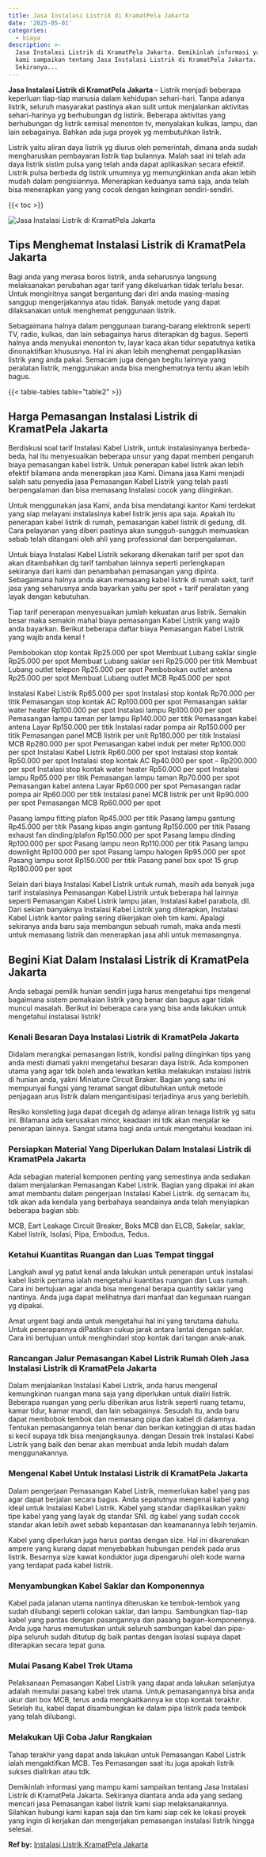 ```yaml
---
title: Jasa Instalasi Listrik di KramatPela Jakarta
date: '2025-05-01'
categories:
  - biaya
description: >-
  Jasa Instalasi Listrik di KramatPela Jakarta. Demikinlah informasi yang mampu
  kami sampaikan tentang Jasa Instalasi Listrik di KramatPela Jakarta.
  Sekiranya...
---
```


**Jasa Instalasi Listrik di KramatPela Jakarta** – Listrik menjadi beberapa keperluan tiap-tiap manusia dalam kehidupan sehari-hari. Tanpa adanya listrik, seluruh masyarakat pastinya akan sulit untuk menjalankan aktivitas sehari-harinya yg berhubungan dg listirik. Beberapa aktivitas yang berhubungan dg listrik semisal menonton tv, menyalakan kulkas, lampu, dan lain sebagainya. Bahkan ada juga proyek yg membutuhkan listrik.

Listrik yaitu aliran daya listrik yg diurus oleh pemerintah, dimana anda sudah mengharuskan pembayaran listrik tiap bulannya. Malah saat ini telah ada daya listrik sistim pulsa yang telah anda dapat aplikasikan secara efektif. Listrik pulsa berbeda dg listrik umumnya yg memungkinkan anda akan lebih mudah dalam pengisiannya. Menerapkan keduanya sama saja, anda telah bisa menerapkan yang yang cocok dengan keinginan sendiri-sendiri.

{{< toc >}}

![Jasa Instalasi Listrik di KramatPela Jakarta](/images/instalasi-listrik-murah27.png)

## Tips Menghemat Instalasi Listrik di KramatPela Jakarta

Bagi anda yang merasa boros listrik, anda seharusnya langsung melaksanakan perubahan agar tarif yang dikeluarkan tidak terlalu besar. Untuk mengiritnya sangat bergantung dari diri anda masing-masing sanggup mengerjakannya atau tidak. Banyak metode yang dapat dilaksanakan untuk menghemat penggunaan listrik.

Sebagaimana halnya dalam penggunaan barang-barang elektronik seperti TV, radio, kulkas, dan lain sebagainya harus diterapkan dg bagus. Seperti halnya anda menyukai menonton tv, layar kaca akan tidur sepatutnya ketika dinonaktifkan khususnya. Hal ini akan lebih menghemat pengaplikasian listrik yang anda pakai. Semacam juga dengan begitu lainnya yang peralatan listrik, menggunakan anda bisa menghematnya tentu akan lebih bagus.

{{< table-tables table="table2" >}}

## Harga Pemasangan Instalasi Listrik di KramatPela Jakarta

Berdiskusi soal tarif Instalasi Kabel Listrik, untuk instalasinyanya berbeda-beda, hal itu menyesuaikan beberapa unsur yang dapat memberi pengaruh biaya pemasangan kabel listrik. Untuk penerapan kabel listrik akan lebih efektif bilamana anda menerapkan jasa Kami. Dimana jasa Kami menjadi salah satu penyedia jasa Pemasangan Kabel Listrik yang telah pasti berpengalaman dan bisa memasang Instalasi cocok yang diinginkan.

Untuk menggunakan jasa Kami, anda bisa mendatangi kantor Kami terdekat yang siap melayani instalasinya kabel listrik jenis apa saja. Apakah itu penerapan kabel listrik di rumah, pemasangan kabel listrik di gedung, dll. Cara pelayanan yang diberi pastinya akan sungguh-sungguh memuaskan sebab telah ditangani oleh ahli yang professional dan berpengalaman.

Untuk biaya Instalasi Kabel Listrik sekarang dikenakan tarif per spot dan akan ditambahkan dg tarif tambahan lainnya seperti perlengkapan sekiranya dari kami dan penambahan pemasangan yang dipinta. Sebagaimana halnya anda akan memasang kabel listrik di rumah sakit, tarif jasa yang seharusnya anda bayarkan yaitu per spot + tarif peralatan yang layak dengan kebutuhan.

Tiap tarif penerapan menyesuaikan jumlah kekuatan arus listrik. Semakin besar maka semakin mahal biaya pemasangan Kabel Listrik yang wajib anda bayarkan. Berikut beberapa daftar biaya Pemasangan Kabel Listrik yang wajib anda kenal !

Pembobokan stop kontak Rp25.000 per spot Membuat Lubang saklar single Rp25.000 per spot Membuat Lubang saklar seri Rp25.000 per titik Membuat Lubang outlet telepon Rp25.000 per spot Pembobokan outlet antena Rp25.000 per spot Membuat Lubang outlet MCB Rp45.000 per spot

Instalasi Kabel Listrik Rp65.000 per spot Instalasi stop kontak Rp70.000 per titik Pemasangan stop kontak AC Rp100.000 per spot Pemasangan saklar water heater Rp100.000 per spot Instalasi lampu Rp100.000 per spot Pemasangan lampu taman per lampu Rp140.000 per titik Pemasangan kabel antena Layar Rp150.000 per titik Instalasi radar pompa air Rp150.000 per titik Pemasangan panel MCB listrik per unit Rp180.000 per titik Instalasi MCB Rp280.000 per spot Pemasangan kabel induk per meter Rp100.000 per spot Instalasi Kabel Listrik Rp60.000 per spot Instalasi stop kontak Rp50.000 per spot Instalasi stop kontak AC Rp40.000 per spot – Rp200.000 per spot Instalasi stop kontak water heater Rp50.000 per spot Instalasi lampu Rp65.000 per titik Pemasangan lampu taman Rp70.000 per spot Pemasangan kabel antena Layar Rp60.000 per spot Pemasangan radar pompa air Rp60.000 per titik Instalasi panel MCB listrik per unit Rp90.000 per spot Pemasangan MCB Rp60.000 per spot

Pasang lampu fitting plafon Rp45.000 per titik Pasang lampu gantung Rp45.000 per titik Pasang kipas angin gantung Rp150.000 per titik Pasang exhaust fan dinding/plafon Rp150.000 per spot Pasang lampu dinding Rp100.000 per spot Pasang lampu neon Rp110.000 per titik Pasang lampu downlight Rp100.000 per spot Pasang lampu halogen Rp95.000 per spot Pasang lampu sorot Rp150.000 per titik Pasang panel box spot 15 grup Rp180.000 per spot

Selain dari biaya Instalasi Kabel Listrik untuk rumah, masih ada banyak juga tarif instalasinya Pemasangan Kabel Listrik untuk beberapa hal lainnya seperti Pemasangan Kabel Listrik lampu jalan, Instalasi kabel parabola, dll. Dari sekian banyaknya Instalasi Kabel Listrik yang diterapkan, Instalasi Kabel Listrik kantor paling sering dikerjakan oleh tim kami. Apalagi sekiranya anda baru saja membangun sebuah rumah, maka anda mesti untuk memasang listrik dan menerapkan jasa ahli untuk memasangnya.

## Begini Kiat Dalam Instalasi Listrik di KramatPela Jakarta


Anda sebagai pemilik hunian sendiri juga harus mengetahui tips mengenal bagaimana sistem pemakaian listrik yang benar dan bagus agar tidak muncul masalah. Berikut ini beberapa cara yang bisa anda lakukan untuk mengetahui instalasai listrik!

### Kenali Besaran Daya Instalasi Listrik di KramatPela Jakarta

Didalam merangkai pemasangan listrik, kondisi paling diinginkan tips yang anda mesti diamati yakni mengetahui besaran daya listrik. Ada komponen utama yang agar tdk boleh anda lewatkan ketika melakukan instalasi listrik di hunian anda, yakni Miniature Circuit Braker. Bagian yang satu ini mempunyai fungsi yang teramat sangat dibutuhkan untuk metode penjagaan arus listrik dalam mengantisipasi terjadinya arus yang berlebih.

Resiko konsleting juga dapat dicegah dg adanya aliran tenaga listrik yg satu ini. Bilamana ada kerusakan minor, keadaan ini tdk akan menjalar ke penerapan lainnya. Sangat utama bagi anda untuk mengetahui keadaan ini.

### Persiapkan Material Yang Diperlukan Dalam Instalasi Listrik di KramatPela Jakarta

Ada sebagian material komponen penting yang semestinya anda sediakan dalam menjalankan Pemasangan Kabel Listrik. Bagian yang dipakai ini akan amat membantu dalam pengerjaan Instalasi Kabel Listrik. dg semacam itu, tdk akan ada kendala yang berbahaya seandainya anda telah menyiapkan beberapa bagian sbb:

MCB, Eart Leakage Circuit Breaker, Boks MCB dan ELCB, Sakelar, saklar, Kabel listrik, Isolasi, Pipa, Embodus, Tedus.

### Ketahui Kuantitas Ruangan dan Luas Tempat tinggal

Langkah awal yg patut kenal anda lakukan untuk penerapan untuk instalasi kabel listrik pertama ialah mengetahui kuantitas ruangan dan Luas rumah. Cara ini bertujuan agar anda bisa mengenal berapa quantity saklar yang nantinya. Anda juga dapat melihatnya dari manfaat dan kegunaan ruangan yg dipakai.

Amat urgent bagi anda untuk mengetahui hal ini yang terutama dahulu. Untuk penerapannya diPastikan cukup jarak antara lantai dengan saklar. Cara ini bertujuan untuk menghindari stop kontak dari tangan anak-anak.

### Rancangan Jalur Pemasangan Kabel Listrik Rumah Oleh Jasa Instalasi Listrik di KramatPela Jakarta

Dalam menjalankan Instalasi Kabel Listrik, anda harus mengenal kemungkinan ruangan mana saja yang diperlukan untuk dialiri listrik. Beberapa ruangan yang perlu diberikan arus listrik seperti ruang tetamu, kamar tidur, kamar mandi, dan lain sebagainya. Sesudah itu, anda baru dapat membobok tembok dan memasang pipa dan kabel di dalamnya. Tentukan pemasangannya telah benar dan berikan ketinggian di atas badan si kecil supaya tdk bisa menjangkaunya. dengan Desain trek Instalasi Kabel Listrik yang baik dan benar akan membuat anda lebih mudah dalam menggunakannya.

### Mengenal Kabel Untuk Instalasi Listrik di KramatPela Jakarta

Dalam pengerjaan Pemasangan Kabel Listrik, memerlukan kabel yang pas agar dapat berjalan secara bagus. Anda sepatutnya mengenal kabel yang ideal untuk Instalasi Kabel Listrik. Kabel yang standar diaplikasikan yakni tipe kabel yang yang layak dg standar SNI. dg kabel yang sudah cocok standar akan lebih awet sebab kepantasan dan keamanannya lebih terjamin.

Kabel yang diperlukan juga harus pantas dengan size. Hal ini dikarenakan ampere yang kurang dapat menyebabkan hubungan pendek pada arus listrik. Besarnya size kawat konduktor juga dipengaruhi oleh kode warna yang terdapat pada kabel listrik.

### Menyambungkan Kabel Saklar dan Komponennya

Kabel pada jalanan utama nantinya diteruskan ke tembok-tembok yang sudah dilubangi seperti colokan saklar, dan lampu. Sambungkan tiap-tiap kabel yang pantas dengan pasangannya dan pasang bagian-komponennya. Anda juga harus memutuskan untuk seluruh sambungan kabel dan pipa-pipa seluruh sudah ditutup dg baik pantas dengan isolasi supaya dapat diterapkan secara tepat guna.

### Mulai Pasang Kabel Trek Utama

Pelaksanaan Pemasangan Kabel Listrik yang dapat anda lakukan selanjutya adalah memulai pasang kabel trek utama. Untuk pemasangannya bisa anda ukur dari box MCB, terus anda mengkaitkannya ke stop kontak terakhir. Setelah itu, kabel dapat disambungkan ke dalam pipa listrik pada tembok yang telah dilubangi.

### Melakukan Uji Coba Jalur Rangkaian

Tahap terakhir yang dapat anda lakukan untuk Pemasangan Kabel Listrik ialah mengaktifkan MCB. Tes Pemasangan saat itu juga apakah listrik sukses dialirkan atau tdk.

Demikinlah informasi yang mampu kami sampaikan tentang Jasa Instalasi Listrik di KramatPela Jakarta. Sekiranya diantara anda ada yang sedang mencari jasa Pemasangan kabel listrik kami siap melaksanakannya. Silahkan hubungi kami kapan saja dan tim kami siap cek ke lokasi proyek yang ingin di kerjakan dan mengerjakan pemasangan instalasi listrik hingga selesai.

**Ref by:** [Instalasi Listrik KramatPela Jakarta](https://id.wikipedia.org/wiki/Instalasi)
